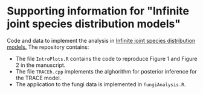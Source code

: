 # Supporting information for "Infinite joint species distribution models"

Code and data to implement the analysis in [Infinite joint species distribution models.](https://arxiv.org/abs/2402.13384)
The repository contains:
- The file `IntroPlots.R` contains the code to reproduce Figure 1 and Figure 2 in the manuscript. 
- The file `TRACEh.cpp` implements the alghorithm for posterior inference for the TRACE model.
- The application to the fungi data is implemented in `fungiAnalysis.R`.
